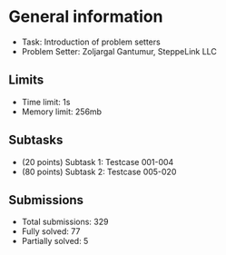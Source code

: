 # General information
- Task: Introduction of problem setters
- Problem Setter: Zoljargal Gantumur, SteppeLink LLC

## Limits
- Time limit: 1s
- Memory limit: 256mb

## Subtasks
- (20 points) Subtask 1: Testcase 001-004
- (80 points) Subtask 2: Testcase 005-020

## Submissions
- Total submissions: 329
- Fully solved: 77
- Partially solved: 5
